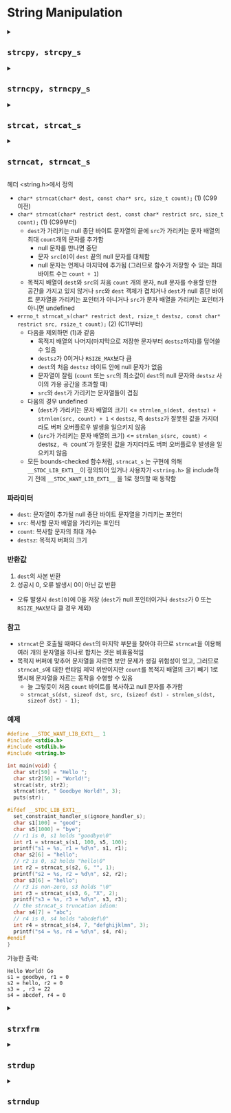 # String Manipulation

<details>

<summary><h2><code>strcpy, strcpy_s</code></h2></summary>

헤더 <string.h>에서 정의

- `char* strcpy(char* dest, const char* src);` (1) (C99 이전)
- `char* strcpy(char* restrict dest, const char* restrict src);` (1) (C99부터)
  - `src`가 가리키는 null 종단 문자열을 null 문자를 포함해 `dest`가 가리키는 문자 배열에 복사
  - `dest` 배열이 충분히 크지 않거나 문자열이 겹치거나(overlap) `dest`가 문자 배열을 가리키는 포인터가 아니거나 `src`가 null 종단 문자열을 가리키지 않는다면 undefined
- `errno_t strcpy_s(char* restrict dest, rsize_t destsz, const char* restrict src);` (2) (C11부터)
  - 다음을 제외하면 (1)과 같음
    - 지정되지 않은 값으로 `dest` 배열을 덮어쓰고 아래의 오류가 런타임에서 감지되어 현재 설치된 제약조건 핸들러 함수를 호출할 수 있음:
      - `src` 또는 `dest`가 null 포인터
      - `destsz`가 0이거나 `RSIZE_MAX`보다 큼
      - `destsz`가 `strnlen_s(src, destsz)`보다 작거나 같음: 즉, 문자열이 잘림
      - 원 문자열과 목적지 문자열에 겹침이 발생한 경우
  - (`dest`가 가리키는 문자 배열의 크기) <= `strnlen_s(src, destsz) < `destsz` 일 때 undefined
    - `destsz`가 잘못된 값을 가지더라도 버퍼 오버플로우 발생을 일으키지 않음
  - 모든 bounds-checked 함수처럼, `strlen` 는 구현에 의해 `__STDC_LIB_EXT1__`이 정의되어 있거나 사용자가 `<string.h>` 을 include하기 전에 `__STDC_WANT_LIB_EXT1__` 을 1로 정의할 때 동작함

### 파라미터

- `dest`: 복사할 문자열을 저장할 문자 배열을 가리키는 포인터
- `src`: 저장할 null 종단 문자열을 가리키는 포인터
- `destsz`: 저장할 문자의 최대 수. 일반적으로 목적지 버퍼의 크기

### 반환값

1. `dest`의 사본 반환
2. 성공일 때 0, 오류 발생시 0이 아닌 수
   - 오류가 발생했을 때, `dest[0]`에 0 저장 (`dest`가 null 포인터이거나 `destsz`가 0이거나 `RSIZE_MAX`보다 큰 경우가 아니라면)

### 참고

- `strcpy_s`는 효율성 증대를 위해 마지막으로 저장된 문자부터 `destsz`까지 목적지 배열을 덮어쓸 수 있게 허용됨
  - 멀티바이트 블록을 복사하고 난 후 null 바이트를 확인할 수 있음
- `strcpy_s`는 다음을 제외하면 BSD 함수 `strlcpy`와 유사함
  - `strlcpy`는 원 문자열을 목적지에 맞게 자름(보안 이슈)
  - `strlcpy`는 `strcpy_s`가 하는 모든 런타임 체크를 수행하지 않음
  - `strlcpy`는 호출이 실패했을 때 목적지를 null 문자열로 설정하거나 핸들러를 호출하는 등의 동작으로 실패를 명확히 나타내는 동작을 수행하지 않음
- `strcpy_s`가 발생 가능한 보안 문제 때문에 문자열 잘림을 방지함에도 불구하고 bounds-checked 함수인 `strncpy_s`를 대신 사용해 문자열을 자르는 것이 가능함

### 예제

```c
#define __STDC_WANT_LIB_EXT1__ 1
#include <stdio.h>
#include <stdlib.h>
#include <string.h>

int main(void) {
  const char *src = "Take the test.";
  //  src[0] = 'M' ; // this would be undefined behavior
  char dst[strlen(src) + 1];  // +1 to accommodate for the null terminator
  strcpy(dst, src);
  dst[0] = 'M';  // OK
  printf("src = %s\ndst = %s\n", src, dst);

#ifdef __STDC_LIB_EXT1__
  set_constraint_handler_s(ignore_handler_s);
  int r = strcpy_s(dst, sizeof dst, src);
  printf("dst = \"%s\", r = %d\n", dst, r);
  r = strcpy_s(dst, sizeof dst, "Take even more tests.");
  printf("dst = \"%s\", r = %d\n", dst, r);
#endif
}
```

가능한 출력:

```text
src = Take the test.
dst = Make the test.
dst = "Take the test.", r = 0
dst = "", r = 22
```

</details>

<details>

<summary><h2><code>strncpy, strncpy_s</code></h2></summary>

헤더 <string.h>에서 정의

- `char* strncpy(char* dest, const char* src, size_t count);` (1) (C99 이전)
- `char* strncpy(char* restrict dest, const char* restrict src, size_t count);` (1) (C99부터)
  - `src`가 가리키는 문자 배열 중 최대 `count`개의 문자(null 종단 문자 포함, 그러나 null 문자 이후의 문자는 불포함)를 `dest`가 가리키는 문자 배열에 복사
  - `src` 전체가 복사되기 전에 `count`에 도달한다면 결과 문자 배열은 null 종단이 아니게 됨
  - `src`에서 null 종단 문자를 복사한 후에도 `count`에 도달하지 않았다면 전체 `count`개의 문자가 복사될 때까지 추가적으로 null 문자를 `dest`에 복사함
  - 두 문자 배열이 겹치거나 `dest` 또는 `src`가 문자 배열을 가리키는 포인터가 아니거나(둘 중 하나가 null 포인터인 경우 포함) `dest`가 가리키는 배열의 크기가 `count`보다 작거나 `src`가 가리키는 배열이 크기는 `count`보다 작고 null 문자를 포함하지 않는다면 undefined
- `errno_t strncpy_s(char* restrict dest, rsize_t destsz, const char* restrict src, rsize_t count);` (2) (C11부터)
  - 다음을 제외하면 (1)과 같음
    - `count`가 될 때까지 목적지 배열에 null 문자를 `dest`에 채워넣지 않음
    - null 종단 문자 입력 후 멈춤(null이 원 배열에 없다면 dest[count]에 null 문자를 쓰고 멈춤)
    - 런타임에서 아래의 오류가 감지되면 현재 설치된 제약조건 핸들러 함수를 호출함:
      - `src` 또는 `dest`가 null 포인터
      - `destsz`가 0이거나 `RSIZE_MAX`보다 큼
      - `count`가 `RSIZE_MAX`보다 큼
      - `count`가 `destsz`보다 크거나 같은데 `destsz`가 `strnlen_s(src, count)`보다 작거나 같음. 즉, 문자열이 잘릴 때
      - 원 문자열과 목적지 문자열에 겹침이 발생할 때
  - 다음의 경우 undefined
    - (`dest`가 가리키는 문자 배열의 크기) <= `strnlen_s(src, destsz) < `destsz`, 즉 `destsz`가 잘못된 값을 가지더라도 버퍼 오버플로우 발생을 일으키지 않음
    - (`src`가 가리키는 문자 배열의 크기) <= `strnlen_s(src, destsz) < `destsz`, 즉 `destsz`가 잘못된 값을 가지더라도 버퍼 오버플로우 발생을 일으키지 않음
  - 모든 bounds-checked 함수처럼, `strlen` 는 구현에 의해 `__STDC_LIB_EXT1__`이 정의되어 있거나 사용자가 `<string.h>` 을 include하기 전에 `__STDC_WANT_LIB_EXT1__` 을 1로 정의할 때 동작함

### 파라미터

- `dest`: 복사할 문자열을 저장할 문자 배열을 가리키는 포인터
- `src`: 저장할 문자 배열을 가리키는 포인터
- `count`: 저장할 문자의 최대 수
- `destsz`: 목적지 버퍼의 크기

### 반환값

1. `dest`의 사본 반환
2. 성공시 0 반환, 오류 발생시 0이 아닌 값 반환
   - 오류가 발생했을 때, `dest[0]`에 0 저장 (`dest`가 null 포인터이거나 `destsz`가 0이거나 `RSIZE_MAX`보다 큰 경우가 아니라면)
   - 목적지 배열의 나머지를 정해지지 않은 값으로 덮어쓸 수 있음

### 참고

- post-C11 DR 468에서 정정되었듯이, `strcpy_s`와는 달리 오류가 발생했을 때 목적지 배열의 남은 부분만 덮어쓰도록 제한됨
- `strncpy`와는 다르게 `strncpy_s`는 목적지 배열을 0으로 채우지 않음
  - 존재하는 코드를 bounds-checked 버전으로 변환할 때 오류를 일으키는 흔한 원인
- 목적지 배열에 맞추기 위해 문자열을 자르는 것은 보안 상의 문제를 일으킬 수 있고, `strncpy_s`에 대한 런타임 제약사항 위반이지만 목적지 배열의 크기에서 1을 뺀 값과 같은 값으로 `count`를 명시해 문자열 자르기 동작을 구현할 수 있음
  - 늘 그렇듯이 첫 `count` 바이트를 복사한 후 null 종단 문자를 뒤에 추가함:
    - `strncpy_s(dst, sizeof dst, src, (sizeof dst) - 1);`

### 예제

```c
#define __STDC_WANT_LIB_EXT1__ 1
#include <errno.h>
#include <stdio.h>
#include <stdlib.h>
#include <string.h>

int main(void) {
  char src[] = "hi";
  char dest[6] = "abcdef";  // no null terminator
  // writes five characters 'h', 'i', '\0', '\0', '\0' to dest
  strncpy(dest, src, 5);
  printf("strncpy(dest, src, 5) to a 6-byte dest gives : ");
  for (size_t n = 0; n < sizeof dest; ++n) {
    char c = dest[n];
    c ? printf("'%c' ", c) : printf("'\\0' ");
  }

  printf("\nstrncpy(dest2, src2) to a 2-byte dst gives : ");
  char dest2[2];
  // truncation: writes two characters 'h', 'i', to dest2
  strncpy(dest2, src, 2);
  for (size_t n = 0; n < sizeof dest2; ++n) {
    char c = dest2[n];
    c ? printf("'%c' ", c) : printf("'\\0' ");
  }
  printf("\n");

#ifdef __STDC_LIB_EXT1__
  set_constraint_handler_s(ignore_handler_s);
  char dst1[6], src1[100] = "hello";
  // writes 0 to r1, 6 characters to dst1
  errno_t r1 = strncpy_s(dst1, 6, src1, 100);
  // 'h','e','l','l','o','\0' to dst1
  printf("dst1 = \"%s\", r1 = %d\n", dst1, r1);

  char dst2[5], src2[7] = {'g', 'o', 'o', 'd', 'b', 'y', 'e'};
  // copy overflows the destination array
  errno_t r2 = strncpy_s(dst2, 5, src2, 7);
  // writes nonzero to r2,'\0' to dst2[0]
  printf("dst2 = \"%s\", r2 = %d\n", dst2, r2);

  char dst3[5];
  // writes 0 to r3, 5 characters to dst3
  errno_t r3 = strncpy_s(dst3, 5, src2, 4);
  // 'g', 'o', 'o', 'd', '\0' to dst3
  printf("dst3 = \"%s\", r3 = %d\n", dst3, r3);
#endif
}
```

가능한 출력:

```text
strncpy(dest, src, 5) to a 6-byte dst gives : 'h' 'i' '\0' '\0' '\0' 'f'
strncpy(dest2, src, 2) to a 2-byte dst gives : 'h' 'i'
dst1 = "hello", r1 = 0
dst2 = "", r2 = 22
dst3 = "good", r3 = 0
```

</details>

<details>

<summary><h2><code>strcat, strcat_s</code></h2></summary>

헤더 <string.h>에서 정의

- `char* strcat(char* dest, const char* src);` (1) (C99 이전)
- `char* strcat(char* restrict dest, const char* restrict src);` (1) (C99부터)
  - `dest`가 가리키는 null 종단 문자열 뒤에 `src`가 가리키는 null 종단 문자열의 사본을 추가
    - 문자 `src[0]`이 `dest` 마지막의 null 문자를 대체함
    - 결과 바이트 문자열은 null로 끝남
  - 목적지 배열이 `src`와 `dest`의 내용과 null 문자를 모두 포함할 만큼 크지 않거나 문자열들이 겹치거나 `dest` 또는 `src`가 null 종단 바이트 문자열을 가리키는 포인터가 아닐 때 undefined
- `errno_t strcat_s(char* restrict dest, rsize_t destsz, const char* restrict src);` (2) (C11부터)
  - 다음을 제외하고 (1)과 같음
    - 목적지 배열의 나머지(마지막으로 저장한 문자부터 `destsz`까지)를 정해지지 않은 값으로 덮어쓸 수 있음
    - 런타임에서 아래의 오류가 감지되면 현재 설치된 제약조건 핸들러 함수를 호출함:
      - `src` 또는 `dest`가 null 포인터
      - `destsz`가 0이거나 `RSIZE_MAX`보다 큼
      - `dest`의 처음 `destsz` 바이트 안에 null 문자가 없음
      - 문자열이 잘림 (`dest` 끝의 가용공간이 null 문자를 포함한 `src`의 모든 문자를 담기에는 적음)
      - `src`와 `dest`가 가리키는 문자열들이 겹침
  - 다음의 경우 undefined
    - (`dest`가 가리키는 문자 배열의 크기) <= `strnlen_s(src, destsz) < `destsz`, 즉 `destsz`가 잘못된 값을 가지더라도 버퍼 오버플로우 발생을 일으키지 않음
    - (`src`가 가리키는 문자 배열의 크기) <= `strnlen_s(src, destsz) < `destsz`, 즉 `destsz`가 잘못된 값을 가지더라도 버퍼 오버플로우 발생을 일으키지 않음
  - 모든 bounds-checked 함수처럼, `strlen` 는 구현에 의해 `__STDC_LIB_EXT1__`이 정의되어 있거나 사용자가 `<string.h>` 을 include하기 전에 `__STDC_WANT_LIB_EXT1__` 을 1로 정의할 때 동작함

### 파라미터

- `dest`: 문자열이 추가될 null 종단 바이트 문자열을 가리키는 포인터
- `src`: 복사될 null 종단 바이트 문자열을 가리키는 포인터
- `destsz`: 저장할 문자의 최대 수. 일반적으로 목적지 버퍼의 크기

### 반환값

1. `dest`의 사본 반환
2. 성공시 0, 오류 발생시 0이 아닌 값 반환

- 오류 발생 시 `dest[0]`에 0 저장 (`dest`가 null 포인터이거나 `destsz`가 0 또는 `RSIZE_MAX`보다 큰 경우 제외)

### 참고

- `strcat`은 호출될 때마다 `dest`의 마지막 부분을 찾아야 하므로 `strcat`을 이용해 여러 개의 문자열을 하나로 합치는 것은 비효율적임
- `strcat_s`는 효율성을 높이기 위해 마지막으로 저장된 문자부터 `destsz`까지의 목적지 배열을 덮어쓸 수 있음
  - 멀티바이트 블록을 복사한 후 null 바이트를 검색함
- 함수 `strcat_s`는 다음을 제외하고 BSD 함수 `strlcat`과 유사함
  - `strlcat`은 `dest`에 맞도록 `src` 문자열을 자름
  - `strlcat`은 `strcat_s`가 수행하는 모든 런타임 검사를 수행하지 않음
  - `strlcat`은 호출이 실패했을 때 목적지를 null 문자열로 설정하거나 핸들러를 호출하는 등의 동작으로 실패를 명확히 나타내는 동작을 수행하지 않음
- `strcat_s`가 발생 가능한 보안 문제 때문에 문자열 잘림을 방지함에도 불구하고 bounds-checked 함수인 `strncat_s`를 대신 사용해 문자열을 자르는 것이 가능함

### 예제

```c
#define __STDC_WANT_LIB_EXT1__ 1
#include <stdio.h>
#include <stdlib.h>
#include <string.h>

int main(void) {
  char str[50] = "Hello ";
  char str2[50] = "World!";
  strcat(str, str2);
  strcat(str, " ...");
  strcat(str, " Goodbye World!");
  puts(str);

#ifdef __STDC_LIB_EXT1__
  set_constraint_handler_s(ignore_handler_s);
  int r = strcat_s(str, sizeof str, " ... ");
  printf("str = \"%s\", r = %d\n", str, r);
  r = strcat_s(str, sizeof str, " and this is too much");
  printf("str = \"%s\", r = %d\n", str, r);
#endif
}
```

가능한 출력:

```text
Hello World! ... Goodbye World!
str = "Hello World! ... Goodbye World! ... ", r = 0
str = "", r = 22
```

</details>

<details>

<summary><h2><code>strncat, strncat_s</code></h2></summary>

</details>

헤더 <string.h>에서 정의

- `char* strncat(char* dest, const char* src, size_t count);` (1) (C99 이전)
- `char* strncat(char* restrict dest, const char* restrict src, size_t count);` (1) (C99부터)
  - `dest`가 가리키는 null 종단 바이트 문자열의 끝에 `src`가 가리키는 문자 배열의 최대 `count`개의 문자를 추가함
    - null 문자를 만나면 중단
    - 문자 `src[0]`이 `dest` 끝의 null 문자를 대체함
    - null 문자는 언제나 마지막에 추가됨 (그러므로 함수가 저장할 수 있는 최대 바이트 수는 `count + 1`)
  - 목적지 배열이 `dest`와 `src`의 처음 `count` 개의 문자, null 문자를 수용할 만한 공간을 가지고 있지 않거나 `src`와 `dest` 객체가 겹치거나 `dest`가 null 종단 바이트 문자열을 가리키는 포인터가 아니거나 `src`가 문자 배열을 가리키는 포인터가 아니면 undefined
- `errno_t strncat_s(char* restrict dest, rsize_t destsz, const char* restrict src, rsize_t count);` (2) (C11부터)
  - 다음을 제외하면 (1)과 같음
    - 목적지 배열의 나머지(마지막으로 저장한 문자부터 `destsz`까지)를 덮어쓸 수 있음
    - `destsz`가 0이거나 `RSIZE_MAX`보다 큼
    - `dest`의 처음 `destsz` 바이트 안에 null 문자가 없음
    - 문자열이 잘림 (`count` 또는 `src`의 최소값이 `dest`의 null 문자와 `destsz` 사이의 가용 공간을 초과할 때)
    - `src`와 `dest`가 가리키는 문자열들이 겹침
  - 다음의 경우 undefined
    - (`dest`가 가리키는 문자 배열의 크기) <= `strnlen_s(dest, destsz) + strnlen(src, count) + 1` < `destsz`, 즉 `destsz`가 잘못된 값을 가지더라도 버퍼 오버플로우 발생을 일으키지 않음
    - (`src`가 가리키는 문자 배열의 크기) <= `strnlen_s(src, count) < `destsz`, 즉 `count`가 잘못된 값을 가지더라도 버퍼 오버플로우 발생을 일으키지 않음
  - 모든 bounds-checked 함수처럼, `strncat_s` 는 구현에 의해 `__STDC_LIB_EXT1__`이 정의되어 있거나 사용자가 `<string.h>` 을 include하기 전에 `__STDC_WANT_LIB_EXT1__` 을 1로 정의할 때 동작함

### 파라미터

- `dest`: 문자열이 추가될 null 종단 바이트 문자열을 가리키는 포인터
- `src`: 복사할 문자 배열을 가리키는 포인터
- `count`: 복사할 문자의 최대 개수
- `destsz`: 목적지 버퍼의 크기

### 반환값

1. `dest`의 사본 반환
2. 성공시 0, 오류 발생시 0이 아닌 값 반환
  - 오류 발생시 `dest[0]`에 0을 저장 (`dest`가 null 포인터이거나 `destsz`가 0 또는 `RSIZE_MAX`보다 클 경우 제외)

### 참고

- `strncat`은 호출될 때마다 `dest`의 마지막 부분을 찾아야 하므로 `strncat`을 이용해 여러 개의 문자열을 하나로 합치는 것은 비효율적임
- 목적지 버퍼에 맞추어 문자열을 자르면 보안 문제가 생길 위험성이 있고, 그러므로 `strncat_s`에 대한 런타임 제약 위반이지만 `count`를 목적지 배열의 크기 빼기 1로 명시해 문자열을 자르는 동작을 수행할 수 있음
  - 늘 그렇듯이 처음 `count` 바이트를 복사하고 null 문자를 추가함
  - `strncat_s(dst, sizeof dst, src, (sizeof dst) - strnlen_s(dst, sizeof dst) - 1);`

### 예제

```c
#define __STDC_WANT_LIB_EXT1__ 1
#include <stdio.h>
#include <stdlib.h>
#include <string.h>

int main(void) {
  char str[50] = "Hello ";
  char str2[50] = "World!";
  strcat(str, str2);
  strncat(str, " Goodbye World!", 3);
  puts(str);

#ifdef __STDC_LIB_EXT1__
  set_constraint_handler_s(ignore_handler_s);
  char s1[100] = "good";
  char s5[1000] = "bye";
  // r1 is 0, s1 holds "goodbye\0"
  int r1 = strncat_s(s1, 100, s5, 100);
  printf("s1 = %s, r1 = %d\n", s1, r1);
  char s2[6] = "hello";
  // r2 is 0, s2 holds "hello\0"
  int r2 = strncat_s(s2, 6, "", 1);
  printf("s2 = %s, r2 = %d\n", s2, r2);
  char s3[6] = "hello";
  // r3 is non-zero, s3 holds "\0"
  int r3 = strncat_s(s3, 6, "X", 2);
  printf("s3 = %s, r3 = %d\n", s3, r3);
  // the strncat_s truncation idiom:
  char s4[7] = "abc";
  // r4 is 0, s4 holds "abcdef\0"
  int r4 = strncat_s(s4, 7, "defghijklmn", 3);
  printf("s4 = %s, r4 = %d\n", s4, r4);
#endif
}
```

가능한 출력:

```text
Hello World! Go
s1 = goodbye, r1 = 0
s2 = hello, r2 = 0
s3 = , r3 = 22
s4 = abcdef, r4 = 0
```

<details>

<summary><h2><code>strxfrm</code></h2></summary>

</details>

<details>

<summary><h2><code>strdup</code></h2></summary>

</details>

<details>

<summary><h2><code>strndup</code></h2></summary>

</details>
